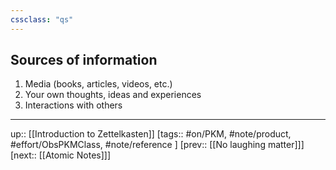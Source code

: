 ```yaml
---
cssclass: "qs"
---
```

## Sources of information

1. Media (books, articles, videos, etc.) 
2. Your own thoughts, ideas and experiences
3. Interactions with others

---
up:: [[Introduction to Zettelkasten]]
[tags:: #on/PKM, #note/product, #effort/ObsPKMClass, #note/reference  ]
[prev:: [[No laughing matter]]]
[next:: [[Atomic Notes]]]
